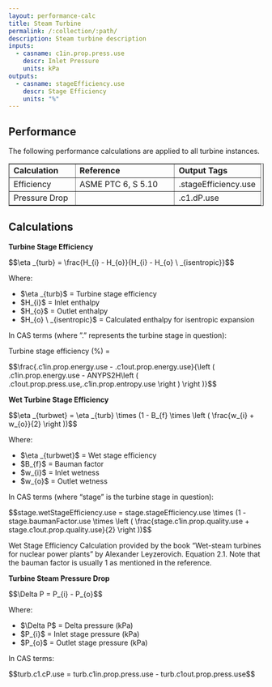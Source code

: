 ```yaml
---
layout: performance-calc
title: Steam Turbine
permalink: /:collection/:path/
description: Steam turbine description
inputs:
  - casname: c1in.prop.press.use
    descr: Inlet Pressure
    units: kPa
outputs:
  - casname: stageEfficiency.use
    descr: Stage Efficiency
    units: "%"
---
```



<div class="section" id="performance">
<h2>Performance<a class="headerlink" href="#performance" title="Permalink to this headline"></a></h2>
<p>The following performance calculations are applied to all turbine instances.</p>
<table border="1" class="docutils">
<colgroup>
<col width="26%">
<col width="39%">
<col width="34%">
</colgroup>
<tbody valign="top">
<tr class="row-odd"><td><strong>Calculation</strong></td>
<td><strong>Reference</strong></td>
<td><strong>Output Tags</strong></td>
</tr>
<tr class="row-even"><td>Efficiency</td>
<td>ASME PTC 6, S 5.10</td>
<td>.stageEfficiency.use</td>
</tr>
<tr class="row-odd"><td>Pressure Drop</td>
<td>&nbsp;</td>
<td>.c1.dP.use</td>
</tr>
</tbody>
</table>
</div>


<div class="section" id="calculations">
<h2>Calculations<a class="headerlink" href="#calculations" title="Permalink to this headline"></a></h2>
<p><strong>Turbine Stage Efficiency</strong></p>
<div class="math">
<p><span class="math">$$\eta _{turb} = \frac{H_{i} - H_{o}}{H_{i} - H_{o} \ _{isentropic}}$$</span></p>
</div><p>Where:</p>
<ul class="simple">
<li><span class="math">$\eta _{turb}$</span> = Turbine stage efficiency</li>
<li><span class="math">$H_{i}$</span> = Inlet enthalpy</li>
<li><span class="math">$H_{o}$</span> = Outlet enthalpy</li>
<li><span class="math">$H_{o} \ _{isentropic}$</span> = Calculated enthalpy for isentropic expansion</li>
</ul>
<p>In CAS terms (where ”.” represents the turbine stage in question):</p>
<p>Turbine stage efficiency (%) =</p>
<div class="math">
<p><span class="math">$$\frac{.c1in.prop.energy.use - .c1out.prop.energy.use}{\left ( .c1in.prop.energy.use - ANYPS2H\left ( .c1out.prop.press.use,.c1in.prop.entropy.use \right ) \right )}$$</span></p>
</div><p><strong>Wet Turbine Stage Efficiency</strong></p>
<div class="math">
<p><span class="math">$$\eta _{turbwet} = \eta _{turb} \times (1 - B_{f} \times \left ( \frac{w_{i} + w_{o}}{2} \right ))$$</span></p>
</div><p>Where:</p>
<ul class="simple">
<li><span class="math">$\eta _{turbwet}$</span> = Wet stage efficiency</li>
<li><span class="math">$B_{f}$</span> = Bauman factor</li>
<li><span class="math">$w_{i}$</span> = Inlet wetness</li>
<li><span class="math">$w_{o}$</span> = Outlet wetness</li>
</ul>
<p>In CAS terms (where “stage” is the turbine stage in question):</p>
<div class="math">
<p><span class="math">$$stage.wetStageEfficiency.use = stage.stageEfficiency.use \times (1 - stage.baumanFactor.use \times \left ( \frac{stage.c1in.prop.quality.use + stage.c1out.prop.quality.use}{2} \right ))$$</span></p>
</div><p>Wet Stage Efficiency Calculation provided by the book “Wet-steam turbines for nuclear power plants” by Alexander Leyzerovich. Equation 2.1.
Note that the bauman factor is usually 1 as mentioned in the reference.</p>
<p><strong>Turbine Steam Pressure Drop</strong></p>
<div class="math">
<p><span class="math">$$\Delta P = P_{i} - P_{o}$$</span></p>
</div><p>Where:</p>
<ul class="simple">
<li><span class="math">$\Delta P$</span> = Delta pressure (kPa)</li>
<li><span class="math">$P_{i}$</span> = Inlet stage pressure (kPa)</li>
<li><span class="math">$P_{o}$</span> = Outlet stage pressure (kPa)</li>
</ul>
<p>In CAS terms:</p>
<div class="math">
<p><span class="math">$$turb.c1.cP.use = turb.c1in.prop.press.use - turb.c1out.prop.press.use$$</span></p>
</div></div>
